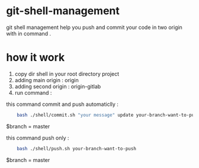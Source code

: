 # git-shell-management
git shell management help you push and commit your code in two origin with in command .


# how it work 

1. copy dir shell in your root directory project 
2. adding main origin   : origin
3. adding second origin : origin-gitlab
4. run command : 

this command commit and push automaticlly :

```bash
    bash ./shell/commit.sh "your message" update your-branch-want-to-push
```
$branch = master

this command push only :

```bash
    bash ./shell/push.sh your-branch-want-to-push
```
$branch = master